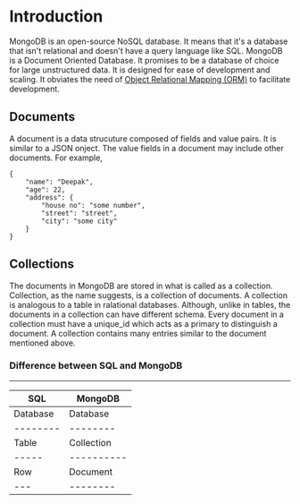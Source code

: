 # Introduction

MongoDB is an open-source NoSQL database. It means that it's a database that isn't relational and doesn't have a query language like SQL. MongoDB is
a Document Oriented Database. It promises to be a database of choice for large unstructured data. It is designed for ease of development and scaling.
It obviates the need of [Object Relational Mapping (ORM)](https://en.wikipedia.org/wiki/Object-relational_mapping) to facilitate development.

## Documents

A document is a data strucuture composed of fields and value pairs. It is similar to a JSON onject. The value fields in a document may include other
documents. For example,

```
{
	"name": "Deepak",
	"age": 22,
	"address": {
		"house no": "some number",
		"street": "street",
		"city": "some city"
	}
}
```

## Collections

The documents in MongoDB are stored in what is called as a collection. Collection, as the name suggests, is a collection of documents. A collection
is analogous to a table in ralational databases. Although, unlike in tables, the documents in a collection can have different schema. Every document
in a collection must have a unique_id which acts as a primary to distinguish a document. A collection contains many entries similar to the document
mentioned above.

### Difference between SQL and MongoDB
_____________
|SQL|MongoDB|
|---|-------|
|Database|Database|
|--------|--------|
|Table|Collection|
|-----|----------|
|Row|Document|
|---|--------|
